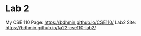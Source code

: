 # Lab 2

My CSE 110 Page: https://bdhmin.github.io/CSE110/
Lab2 Site: https://bdhmin.github.io/fa22-cse110-lab2/

